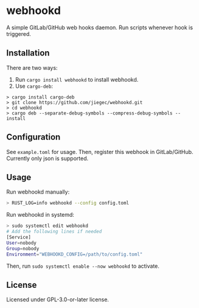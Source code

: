 # webhookd

A simple GitLab/GitHub web hooks daemon. Run scripts whenever hook is triggered.

## Installation

There are two ways:
1. Run `cargo install webhookd` to install webhookd.
2. Use `cargo-deb`:

```
> cargo install cargo-deb
> git clone https://github.com/jiegec/webhookd.git
> cd webhookd
> cargo deb --separate-debug-symbols --compress-debug-symbols --install
```

## Configuration

See `example.toml` for usage. Then, register this webhook in GitLab/GitHub. Currently only json is supported.

## Usage

Run webhookd manually:

```bash
> RUST_LOG=info webhookd --config config.toml
```

Run webhookd in systemd:

```bash
> sudo systemctl edit webhookd
# Add the following lines if needed
[Service]
User=nobody
Group=nobody
Environment="WEBHOOKD_CONFIG=/path/to/config.toml"
```

Then, run `sudo systemctl enable --now webhookd` to activate.

## License

Licensed under GPL-3.0-or-later license.
